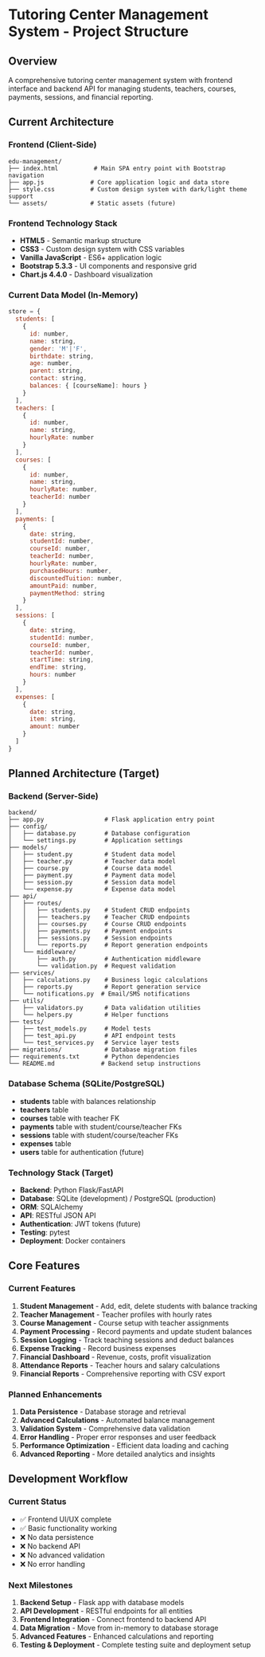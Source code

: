 # Tutoring Center Management System - Project Structure

## Overview
A comprehensive tutoring center management system with frontend interface and backend API for managing students, teachers, courses, payments, sessions, and financial reporting.

## Current Architecture

### Frontend (Client-Side)
```
edu-management/
├── index.html          # Main SPA entry point with Bootstrap navigation
├── app.js             # Core application logic and data store
├── style.css          # Custom design system with dark/light theme support
└── assets/            # Static assets (future)
```

### Frontend Technology Stack
- **HTML5** - Semantic markup structure
- **CSS3** - Custom design system with CSS variables
- **Vanilla JavaScript** - ES6+ application logic
- **Bootstrap 5.3.3** - UI components and responsive grid
- **Chart.js 4.4.0** - Dashboard visualization

### Current Data Model (In-Memory)
```javascript
store = {
  students: [
    {
      id: number,
      name: string,
      gender: 'M'|'F',
      birthdate: string,
      age: number,
      parent: string,
      contact: string,
      balances: { [courseName]: hours }
    }
  ],
  teachers: [
    {
      id: number,
      name: string,
      hourlyRate: number
    }
  ],
  courses: [
    {
      id: number,
      name: string,
      hourlyRate: number,
      teacherId: number
    }
  ],
  payments: [
    {
      date: string,
      studentId: number,
      courseId: number,
      teacherId: number,
      hourlyRate: number,
      purchasedHours: number,
      discountedTuition: number,
      amountPaid: number,
      paymentMethod: string
    }
  ],
  sessions: [
    {
      date: string,
      studentId: number,
      courseId: number,
      teacherId: number,
      startTime: string,
      endTime: string,
      hours: number
    }
  ],
  expenses: [
    {
      date: string,
      item: string,
      amount: number
    }
  ]
}
```

## Planned Architecture (Target)

### Backend (Server-Side)
```
backend/
├── app.py                 # Flask application entry point
├── config/
│   ├── database.py        # Database configuration
│   └── settings.py        # Application settings
├── models/
│   ├── student.py         # Student data model
│   ├── teacher.py         # Teacher data model
│   ├── course.py          # Course data model
│   ├── payment.py         # Payment data model
│   ├── session.py         # Session data model
│   └── expense.py         # Expense data model
├── api/
│   ├── routes/
│   │   ├── students.py    # Student CRUD endpoints
│   │   ├── teachers.py    # Teacher CRUD endpoints
│   │   ├── courses.py     # Course CRUD endpoints
│   │   ├── payments.py    # Payment endpoints
│   │   ├── sessions.py    # Session endpoints
│   │   └── reports.py     # Report generation endpoints
│   └── middleware/
│       ├── auth.py        # Authentication middleware
│       └── validation.py  # Request validation
├── services/
│   ├── calculations.py    # Business logic calculations
│   ├── reports.py         # Report generation service
│   └── notifications.py  # Email/SMS notifications
├── utils/
│   ├── validators.py      # Data validation utilities
│   └── helpers.py         # Helper functions
├── tests/
│   ├── test_models.py     # Model tests
│   ├── test_api.py        # API endpoint tests
│   └── test_services.py   # Service layer tests
├── migrations/            # Database migration files
├── requirements.txt       # Python dependencies
└── README.md             # Backend setup instructions
```

### Database Schema (SQLite/PostgreSQL)
- **students** table with balances relationship
- **teachers** table
- **courses** table with teacher FK
- **payments** table with student/course/teacher FKs
- **sessions** table with student/course/teacher FKs
- **expenses** table
- **users** table for authentication (future)

### Technology Stack (Target)
- **Backend**: Python Flask/FastAPI
- **Database**: SQLite (development) / PostgreSQL (production)
- **ORM**: SQLAlchemy
- **API**: RESTful JSON API
- **Authentication**: JWT tokens (future)
- **Testing**: pytest
- **Deployment**: Docker containers

## Core Features

### Current Features
1. **Student Management** - Add, edit, delete students with balance tracking
2. **Teacher Management** - Teacher profiles with hourly rates
3. **Course Management** - Course setup with teacher assignments
4. **Payment Processing** - Record payments and update student balances
5. **Session Logging** - Track teaching sessions and deduct balances
6. **Expense Tracking** - Record business expenses
7. **Financial Dashboard** - Revenue, costs, profit visualization
8. **Attendance Reports** - Teacher hours and salary calculations
9. **Financial Reports** - Comprehensive reporting with CSV export

### Planned Enhancements
1. **Data Persistence** - Database storage and retrieval
2. **Advanced Calculations** - Automated balance management
3. **Validation System** - Comprehensive data validation
4. **Error Handling** - Proper error responses and user feedback
5. **Performance Optimization** - Efficient data loading and caching
6. **Advanced Reporting** - More detailed analytics and insights

## Development Workflow

### Current Status
- ✅ Frontend UI/UX complete
- ✅ Basic functionality working
- ❌ No data persistence
- ❌ No backend API
- ❌ No advanced validation
- ❌ No error handling

### Next Milestones
1. **Backend Setup** - Flask app with database models
2. **API Development** - RESTful endpoints for all entities
3. **Frontend Integration** - Connect frontend to backend API
4. **Data Migration** - Move from in-memory to database storage
5. **Advanced Features** - Enhanced calculations and reporting
6. **Testing & Deployment** - Complete testing suite and deployment setup 